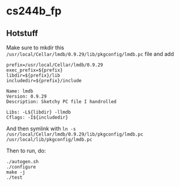 # cs244b_fp

## Hotstuff

Make sure to mkdir this ```/usr/local/Cellar/lmdb/0.9.29/lib/pkgconfig/lmdb.pc``` file and add 
```
prefix=/usr/local/Cellar/lmdb/0.9.29
exec_prefix=${prefix}
libdir=${prefix}/lib
includedir=${prefix}/include

Name: lmdb
Version: 0.9.29
Description: Sketchy PC file I handrolled

Libs: -L${libdir} -llmdb
Cflags: -I${includedir}
```

And then symlink with ```ln -s /usr/local/Cellar/lmdb/0.9.29/lib/pkgconfig/lmdb.pc /usr/local/lib/pkgconfig/lmdb.pc```

Then to run, do:

```
./autogen.sh
./configure
make -j
./test
```
